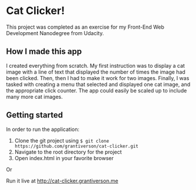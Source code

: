 # Cat Clicker!

This project was completed as an exercise for my Front-End Web Development Nanodegree from Udacity.

## How I made this app

I created everything from scratch.
My first instruction was to display a cat image with a line of text that displayed the number of times the image had been clicked.
Then, then I had to make it work for two images.
Finally, I was tasked with creating a menu that selected and displayed one cat image, and the appropriate click counter.
The app could easily be scaled up to include many more cat images.

## Getting started

In order to run the application:
1. Clone the git project using `$ git clone https://github.com/grantiverson/cat-clicker.git`
2. Navigate to the root directory for the project
3. Open index.html in your favorite browser

Or

Run it live at http://cat-clicker.grantiverson.me
